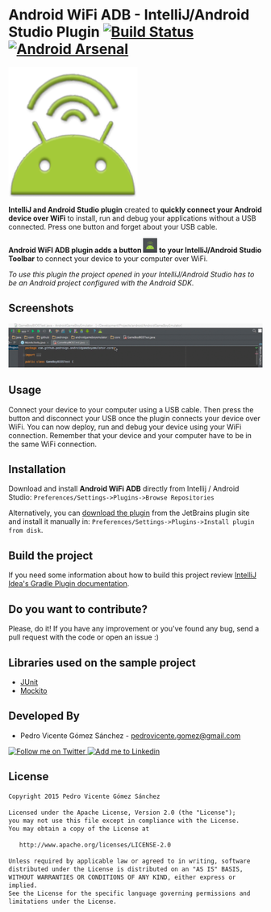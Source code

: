 Android WiFi ADB - IntelliJ/Android Studio Plugin [![Build Status](https://travis-ci.org/pedrovgs/AndroidWiFiADB.svg?branch=master)](https://travis-ci.org/pedrovgs/AndroidWiFiADB) [![Android Arsenal](https://img.shields.io/badge/Android%20Arsenal-Android%20WiFi%20ADB-brightgreen.svg?style=flat)](http://android-arsenal.com/details/1/2654)
=================================================
![Android WiFi ADB][1]

**IntelliJ and Android Studio plugin** created to **quickly connect your Android device over WiFi** to install, run and debug your applications without a USB connected. Press one button and forget about your USB cable.

**Android WiFI ADB plugin adds a button ![Android WiFi ADB Button][5] to your IntelliJ/Android Studio Toolbar** to connect your device to your computer over WiFi.  

*To use this plugin the project opened in your IntelliJ/Android Studio has to be an Android project configured with the Android SDK.*

Screenshots
-----------

![Android WiFi ADB Usage][2]

Usage
-----

Connect your device to your computer using a USB cable. Then press the button and disconnect your USB once the plugin connects your device over WiFi. You can now deploy, run and debug your device using your WiFi connection. Remember that your device and your computer have to be in the same WiFi connection.  

Installation
------------

Download and install **Android WiFi ADB** directly from Intellij / Android Studio:
`Preferences/Settings->Plugins->Browse Repositories` 

Alternatively, you can [download the plugin][6] from the JetBrains plugin site and install it manually in:
`Preferences/Settings->Plugins->Install plugin from disk`.

Build the project
-----------------

If you need some information about how to build this project review [IntelliJ Idea's Gradle Plugin documentation](https://github.com/JetBrains/gradle-intellij-plugin).

Do you want to contribute?
--------------------------

Please, do it! If you have any improvement or you've found any bug, send a pull request with the code or open an issue :)

Libraries used on the sample project
------------------------------------

* [JUnit][3]
* [Mockito][4]

Developed By
------------

* Pedro Vicente Gómez Sánchez - <pedrovicente.gomez@gmail.com>

<a href="https://twitter.com/pedro_g_s">
  <img alt="Follow me on Twitter" src="http://imageshack.us/a/img812/3923/smallth.png" />
</a>
<a href="https://es.linkedin.com/in/pedrovgs">
  <img alt="Add me to Linkedin" src="http://imageshack.us/a/img41/7877/smallld.png" />
</a>

License
-------

    Copyright 2015 Pedro Vicente Gómez Sánchez

    Licensed under the Apache License, Version 2.0 (the "License");
    you may not use this file except in compliance with the License.
    You may obtain a copy of the License at

       http://www.apache.org/licenses/LICENSE-2.0

    Unless required by applicable law or agreed to in writing, software
    distributed under the License is distributed on an "AS IS" BASIS,
    WITHOUT WARRANTIES OR CONDITIONS OF ANY KIND, either express or implied.
    See the License for the specific language governing permissions and
    limitations under the License.

[1]: ./art/AndroidWiFiADBIcon.png
[2]: ./art/screenshot1.gif
[3]: https://github.com/junit-team/junit
[4]: https://github.com/mockito/mockito
[5]: ./art/sampleButton.png
[6]: https://plugins.jetbrains.com/plugin/7983
